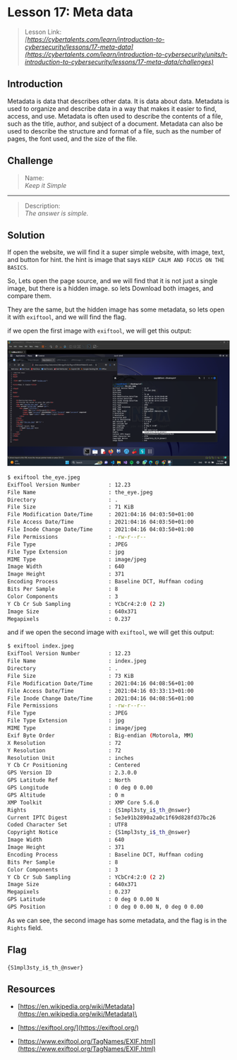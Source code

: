 # Lesson 17: Meta data

> Lesson Link:\
> *[https://cybertalents.com/learn/introduction-to-cybersecurity/lessons/17-meta-data](https://cybertalents.com/learn/introduction-to-cybersecurity/units/t-introduction-to-cybersecurity/lessons/17-meta-data/challenges)*

## Introduction

Metadata is data that describes other data. It is data about data. Metadata is used to organize and describe data in a way that makes it easier to find, access, and use. Metadata is often used to describe the contents of a file, such as the title, author, and subject of a document. Metadata can also be used to describe the structure and format of a file, such as the number of pages, the font used, and the size of the file.

## Challenge

> Name:\
> *Keep it Simple*

---

> Description:\
> *The answer is simple.*

## Solution

If open the website, we will find it a super simple website, with image, text, and button for hint. the hint is image that says `KEEP CALM AND FOCUS ON THE BASICS`.

So, Lets open the page source, and we will find that it is not just a single image, but there is a hidden image. so lets Download both images, and compare them.

They are the same, but the hidden image has some metadata, so lets open it with `exiftool`, and we will find the flag.

if we open the first image with `exiftool`, we will get this output:

![alt](../assets/CybertTalents/keep/1.png)


```bash
$ exiftool the_eye.jpeg 
ExifTool Version Number         : 12.23
File Name                       : the_eye.jpeg
Directory                       : .
File Size                       : 71 KiB
File Modification Date/Time     : 2021:04:16 04:03:50+01:00
File Access Date/Time           : 2021:04:16 04:03:50+01:00
File Inode Change Date/Time     : 2021:04:16 04:03:50+01:00
File Permissions                : -rw-r--r--
File Type                       : JPEG
File Type Extension             : jpg
MIME Type                       : image/jpeg
Image Width                     : 640
Image Height                    : 371
Encoding Process                : Baseline DCT, Huffman coding
Bits Per Sample                 : 8
Color Components                : 3
Y Cb Cr Sub Sampling            : YCbCr4:2:0 (2 2)
Image Size                      : 640x371
Megapixels                      : 0.237
```

and if we open the second image with `exiftool`, we will get this output:

```bash
$ exiftool index.jpeg 
ExifTool Version Number         : 12.23
File Name                       : index.jpeg
Directory                       : .
File Size                       : 73 KiB
File Modification Date/Time     : 2021:04:16 04:08:56+01:00
File Access Date/Time           : 2021:04:16 03:33:13+01:00
File Inode Change Date/Time     : 2021:04:16 04:08:56+01:00
File Permissions                : -rw-r--r--
File Type                       : JPEG
File Type Extension             : jpg
MIME Type                       : image/jpeg
Exif Byte Order                 : Big-endian (Motorola, MM)
X Resolution                    : 72
Y Resolution                    : 72
Resolution Unit                 : inches
Y Cb Cr Positioning             : Centered
GPS Version ID                  : 2.3.0.0
GPS Latitude Ref                : North
GPS Longitude                   : 0 deg 0 0.00
GPS Altitude                    : 0 m
XMP Toolkit                     : XMP Core 5.6.0
Rights                          : {S1mpl3sty_i$_th_@nswer}
Current IPTC Digest             : 5e3e91b2890a2a0c1f69d828fd37bc26
Coded Character Set             : UTF8
Copyright Notice                : {S1mpl3sty_i$_th_@nswer}
Image Width                     : 640
Image Height                    : 371
Encoding Process                : Baseline DCT, Huffman coding
Bits Per Sample                 : 8
Color Components                : 3
Y Cb Cr Sub Sampling            : YCbCr4:2:0 (2 2)
Image Size                      : 640x371
Megapixels                      : 0.237
GPS Latitude                    : 0 deg 0 0.00 N
GPS Position                    : 0 deg 0 0.00 N, 0 deg 0 0.00
```

As we can see, the second image has some metadata, and the flag is in the `Rights` field.

## Flag

 `{S1mpl3sty_i$_th_@nswer}`

## Resources

- [https://en.wikipedia.org/wiki/Metadata](https://en.wikipedia.org/wiki/Metadata)\

- [https://exiftool.org/](https://exiftool.org/)

- [https://www.exiftool.org/TagNames/EXIF.html](https://www.exiftool.org/TagNames/EXIF.html)
